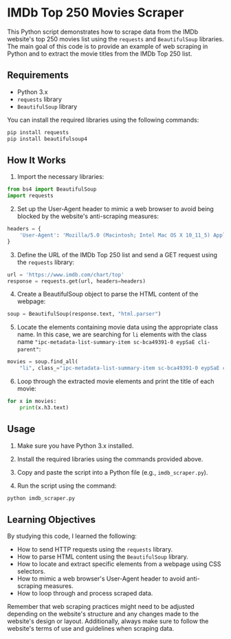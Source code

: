 # IMDb Top 250 Movies Scraper

This Python script demonstrates how to scrape data from the IMDb website's top 250 movies list using the `requests` and `BeautifulSoup` libraries. The main goal of this code is to provide an example of web scraping in Python and to extract the movie titles from the IMDb Top 250 list.

## Requirements

- Python 3.x
- `requests` library
- `BeautifulSoup` library

You can install the required libraries using the following commands:

```bash
pip install requests
pip install beautifulsoup4
```

## How It Works

1. Import the necessary libraries:

```python
from bs4 import BeautifulSoup
import requests
```

2. Set up the User-Agent header to mimic a web browser to avoid being blocked by the website's anti-scraping measures:

```python
headers = {
    'User-Agent': 'Mozilla/5.0 (Macintosh; Intel Mac OS X 10_11_5) AppleWebKit/537.36 (KHTML, like Gecko) Chrome/50.0.2661.102 Safari/537.36'
}
```

3. Define the URL of the IMDb Top 250 list and send a GET request using the `requests` library:

```python
url = 'https://www.imdb.com/chart/top'
response = requests.get(url, headers=headers)
```

4. Create a BeautifulSoup object to parse the HTML content of the webpage:

```python
soup = BeautifulSoup(response.text, "html.parser")
```

5. Locate the elements containing movie data using the appropriate class name. In this case, we are searching for `li` elements with the class name `"ipc-metadata-list-summary-item sc-bca49391-0 eypSaE cli-parent"`:

```python
movies = soup.find_all(
    "li", class_="ipc-metadata-list-summary-item sc-bca49391-0 eypSaE cli-parent")
```

6. Loop through the extracted movie elements and print the title of each movie:

```python
for x in movies:
    print(x.h3.text)
```

## Usage

1. Make sure you have Python 3.x installed.

2. Install the required libraries using the commands provided above.

3. Copy and paste the script into a Python file (e.g., `imdb_scraper.py`).

4. Run the script using the command:

```bash
python imdb_scraper.py
```

## Learning Objectives

By studying this code, I learned the following:

- How to send HTTP requests using the `requests` library.
- How to parse HTML content using the `BeautifulSoup` library.
- How to locate and extract specific elements from a webpage using CSS selectors.
- How to mimic a web browser's User-Agent header to avoid anti-scraping measures.
- How to loop through and process scraped data.

Remember that web scraping practices might need to be adjusted depending on the website's structure and any changes made to the website's design or layout. Additionally, always make sure to follow the website's terms of use and guidelines when scraping data.
